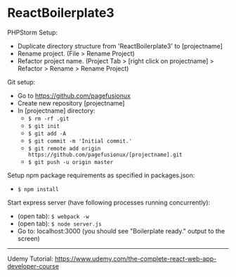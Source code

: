 # ReactBoilerplate3

PHPStorm Setup:
- Duplicate directory structure from 'ReactBoilerplate3' to [projectname]
- Rename project. (File > Rename Project)
- Refactor project name. (Project Tab > [right click on projectname] > Refactor > Rename > Rename Project)

Git setup:
- Go to https://github.com/pagefusionux
- Create new repository [projectname]
- In [projectname] directory:
  - `$ rm -rf .git`
  - `$ git init`
  - `$ git add -A`
  - `$ git commit -m 'Initial commit.'`
  - `$ git remote add origin https://github.com/pagefusionux/[projectname].git`
  - `$ git push -u origin master`

Setup npm package requirements as specified in packages.json:
- `$ npm install`

Start express server (have following processes running concurrently):
- (open tab): `$ webpack -w`
- (open tab): `$ node server.js`
- Go to: localhost:3000 (you should see "Boilerplate ready." output to the screen)

---
Udemy Tutorial:
https://www.udemy.com/the-complete-react-web-app-developer-course